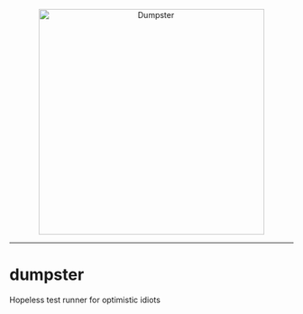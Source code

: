 <p align="center">
  <img src="https://github.com/kaliv0/dumpster/blob/main/assets/truck.jpeg?raw=true" width="400" alt="Dumpster">
</p>

---
# dumpster

Hopeless test runner for optimistic idiots
